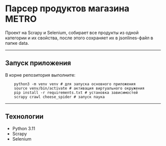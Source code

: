 # Парсер продуктов магазина METRO
Проект на Scrapy и Selenium, собирает все продукты из одной категории и их свойства,
после этого сохраняет их в jsonlines-файл в папке data.

---
## Запуск приложения
В корне репозитория выполните:
```
    python3 -m venv venv # для запуска основного приложения
    source venv/bin/activate # активация виртуального окружения
    pip install -r requirements.txt # установка зависимостей
    scrapy crawl cheese_spider # запуск паука
```
---

## Технологии

- Python 3.11
- Scrapy
- Selenium
